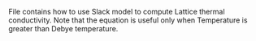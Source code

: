 File contains how to use Slack model to compute Lattice thermal conductivity.
Note that the equation is useful only when Temperature is greater than Debye temperature.
